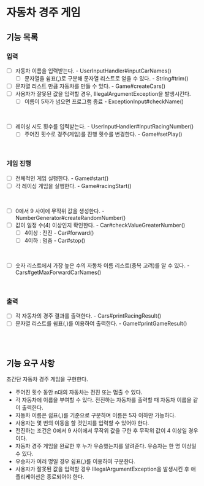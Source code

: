 # 자동차 경주 게임

## 기능 목록

### 입력

- [ ] 자동차 이름을 입력받는다. - UserInputHandler#inputCarNames()
  - [ ] 문자열을 쉼표(,)로 구분해 문자열 리스트로 얻을 수 있다. - String#trim()
- [ ] 문자열 리스트 만큼 자동차를 만들 수 있다. - Game#createCars()
- [ ] 사용자가 잘못된 값을 입력할 경우, IllegalArgumentException을 발생시킨다. 
  - [ ] 이름이 5자가 넘으면 프로그램 종료 - ExceptionInput#checkName()   
<br>

- [ ] 레이싱 시도 횟수를 입력받는다. - UserInputHandler#InputRacingNumber()
  - [ ] 주어진 횟수로 경주(게임)를 진행 횟수를 변경한다. - Game#setPlay()
<br>

### 게임 진행

- [ ] 전체적인 게임 실행한다. - Game#start()
- [ ] 각 레이싱 게임을 실행한다. - Game#racingStart()
<br>

- [ ] 0에서 9 사이에 무작위 값을 생성한다. - NumberGenerator#createRandomNumber()
- [ ] 값이 일정 수(4) 이상인지 확인한다. - Car#checkValueGreaterNumber()
  - [ ] 4이상 : 전진 - Car#forward()
  - [ ] 4이하 : 멈춤 - Car#stop()

<br>

- [ ] 숫자 리스트에서 가장 높은 수의 자동차 이름 리스트(중복 고려)를 알 수 있다. - Cars#getMaxForwardCarNames()

<br>

### 출력

- [ ] 각 자동차의 경주 결과를 출력한다. - Cars#printRacingResult()
- [ ] 문자열 리스트를 쉼표(,)를 이용하여 출력한다. - Game#printGameResult()

<br>
<br>

## 기능 요구 사항

초간단 자동차 경주 게임을 구현한다.

- 주어진 횟수 동안 n대의 자동차는 전진 또는 멈출 수 있다.
- 각 자동차에 이름을 부여할 수 있다. 전진하는 자동차를 출력할 때 자동차 이름을 같이 출력한다.
- 자동차 이름은 쉼표(,)를 기준으로 구분하며 이름은 5자 이하만 가능하다.
- 사용자는 몇 번의 이동을 할 것인지를 입력할 수 있어야 한다.
- 전진하는 조건은 0에서 9 사이에서 무작위 값을 구한 후 무작위 값이 4 이상일 경우이다.
- 자동차 경주 게임을 완료한 후 누가 우승했는지를 알려준다. 우승자는 한 명 이상일 수 있다.
- 우승자가 여러 명일 경우 쉼표(,)를 이용하여 구분한다.
- 사용자가 잘못된 값을 입력할 경우 IllegalArgumentException을 발생시킨 후 애플리케이션은 종료되어야 한다.
